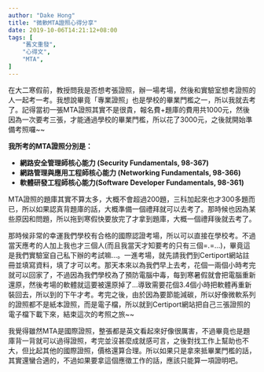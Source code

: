 ```yaml
---
author: "Dake Hong"
title: "微軟MTA證照心得分享"
date: 2019-10-06T14:21:12+08:00
tags: [
    "舊文重發",
    "心得文",
    "MTA",
]
---
```

在大二寒假前，教授問我是否想考張證照，辦一場考場，然後和實驗室想考證照的人一起考一考。我想說畢竟「專業證照」也是學校的畢業門檻之一，所以我就去考了。記得當初一張MTA證照其實不是很貴，報名費+題庫的費用共1000元，然後因為一次要考三張，才能通過學校的畢業門檻，所以花了3000元，之後就開始準備考照囉~~
<!--more-->
**我所考的MTA證照分別是：**
- **網路安全管理師核心能力 (Security Fundamentals, 98-367)**
- **網路管理與應用工程師核心能力 (Networking Fundamentals, 98-366)**
- **軟體研發工程師核心能力(Software Developer Fundamentals, 98-361)**

MTA證照的題庫其實不算太多，大概不會超過200題，三科加起來也才300多題而已，所以如果認真背題庫的話，大概準備一個禮拜就可以去考了。那時候也因為某些原因和問題，所以拖到寒假快要放完了才拿到題庫，大概一個禮拜後就去考了。

那時候非常的幸運我們學校有合格的國際認證考場，所以可以直接在學校考。不過當天應考的人加上我也才三個人(而且我當天才知要考的只有三個=.=...)，畢竟這是我們實驗室自己私下辦的考試嘛...。一進考場，就先請我們到Certiport網站註冊並填寫資料，填了才可以考。那天本來以為我們早上去考，花個一兩個小時考完就可以回家了，不過因為我們學校為了預防電腦中毒，每到寒暑假就會把電腦重新還原，然後考場的軟體就這要被還原掉了...導致需要花個3.4個小時把軟體再重新裝回去，所以到的下午才考。考完之後，由於因為要節能減碳，所以好像微軟系列的證照都不是紙本證照，而是電子檔，所以就到Certiport網站把自己三張證照的電子檔下載下來，結束這次的考照之旅~~

我覺得雖然MTA是國際證照，整張都是英文看起來好像很厲害，不過畢竟也是題庫背一背就可以過得證照，考完並沒甚麼成就感可言，之後對找工作上幫助也不大，但比起其他的國際證照，價格還算合理。所以如果只是拿來抵畢業門檻的話，其實還蠻合適的，不過如果要拿這個應徵工作的話，應該只能算一項證明吧。